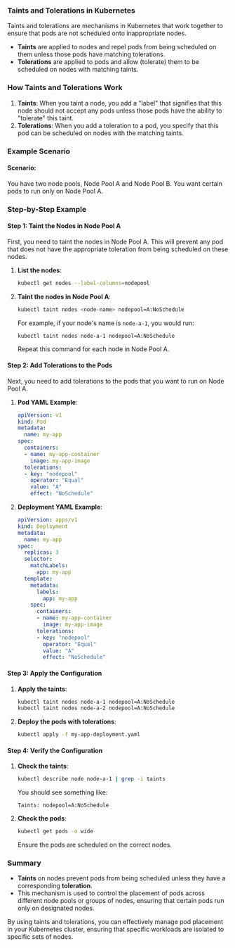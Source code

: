 ### Taints and Tolerations in Kubernetes

Taints and tolerations are mechanisms in Kubernetes that work together to ensure that pods are not scheduled onto inappropriate nodes.

- **Taints** are applied to nodes and repel pods from being scheduled on them unless those pods have matching tolerations.
- **Tolerations** are applied to pods and allow (tolerate) them to be scheduled on nodes with matching taints.

### How Taints and Tolerations Work

1. **Taints**: When you taint a node, you add a "label" that signifies that this node should not accept any pods unless those pods have the ability to "tolerate" this taint.
2. **Tolerations**: When you add a toleration to a pod, you specify that this pod can be scheduled on nodes with the matching taints.

### Example Scenario

#### Scenario: 
You have two node pools, Node Pool A and Node Pool B. You want certain pods to run only on Node Pool A.

### Step-by-Step Example

#### Step 1: Taint the Nodes in Node Pool A

First, you need to taint the nodes in Node Pool A. This will prevent any pod that does not have the appropriate toleration from being scheduled on these nodes.

1. **List the nodes**:
   ```sh
   kubectl get nodes --label-columns=nodepool
   ```

2. **Taint the nodes in Node Pool A**:
   ```sh
   kubectl taint nodes <node-name> nodepool=A:NoSchedule
   ```
   For example, if your node's name is `node-a-1`, you would run:
   ```sh
   kubectl taint nodes node-a-1 nodepool=A:NoSchedule
   ```
   Repeat this command for each node in Node Pool A.

#### Step 2: Add Tolerations to the Pods

Next, you need to add tolerations to the pods that you want to run on Node Pool A.

1. **Pod YAML Example**:

   ```yaml
   apiVersion: v1
   kind: Pod
   metadata:
     name: my-app
   spec:
     containers:
     - name: my-app-container
       image: my-app-image
     tolerations:
     - key: "nodepool"
       operator: "Equal"
       value: "A"
       effect: "NoSchedule"
   ```

2. **Deployment YAML Example**:

   ```yaml
   apiVersion: apps/v1
   kind: Deployment
   metadata:
     name: my-app
   spec:
     replicas: 3
     selector:
       matchLabels:
         app: my-app
     template:
       metadata:
         labels:
           app: my-app
       spec:
         containers:
         - name: my-app-container
           image: my-app-image
         tolerations:
         - key: "nodepool"
           operator: "Equal"
           value: "A"
           effect: "NoSchedule"
   ```

#### Step 3: Apply the Configuration

1. **Apply the taints**:
   ```sh
   kubectl taint nodes node-a-1 nodepool=A:NoSchedule
   kubectl taint nodes node-a-2 nodepool=A:NoSchedule
   ```

2. **Deploy the pods with tolerations**:
   ```sh
   kubectl apply -f my-app-deployment.yaml
   ```

#### Step 4: Verify the Configuration

1. **Check the taints**:
   ```sh
   kubectl describe node node-a-1 | grep -i taints
   ```
   You should see something like:
   ```
   Taints: nodepool=A:NoSchedule
   ```

2. **Check the pods**:
   ```sh
   kubectl get pods -o wide
   ```
   Ensure the pods are scheduled on the correct nodes.

### Summary

- **Taints** on nodes prevent pods from being scheduled unless they have a corresponding **toleration**.
- This mechanism is used to control the placement of pods across different node pools or groups of nodes, ensuring that certain pods run only on designated nodes.

By using taints and tolerations, you can effectively manage pod placement in your Kubernetes cluster, ensuring that specific workloads are isolated to specific sets of nodes.
